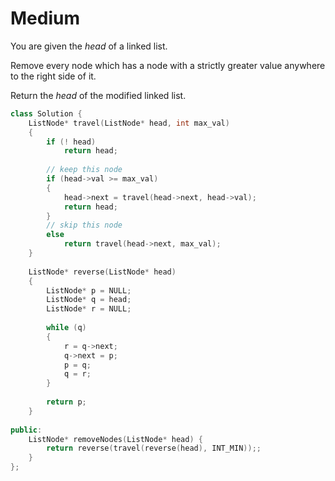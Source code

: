 # Medium

You are given the $head$ of a linked list.

Remove every node which has a node with a strictly greater value anywhere to the right side of it.

Return the $head$ of the modified linked list.

```cpp
class Solution {
    ListNode* travel(ListNode* head, int max_val)
    {
        if (! head)
            return head;
        
        // keep this node
        if (head->val >= max_val)
        {
            head->next = travel(head->next, head->val);
            return head;
        }
        // skip this node
        else
            return travel(head->next, max_val);
    }
    
    ListNode* reverse(ListNode* head)
    {
        ListNode* p = NULL;
        ListNode* q = head;
        ListNode* r = NULL;
        
        while (q)
        {
            r = q->next;
            q->next = p;
            p = q;
            q = r;
        }
        
        return p;
    }
    
public:
    ListNode* removeNodes(ListNode* head) {
        return reverse(travel(reverse(head), INT_MIN));;
    }
};
```
